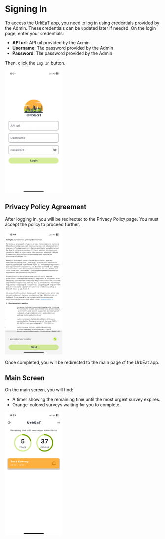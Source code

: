 # Signing In

To access the UrbEaT app, you need to log in using credentials provided by the Admin. These credentials can be updated later if needed.
On the login page, enter your credentials:
- **API url**: API url provided by the Admin
- **Username**: The password provided by the Admin
- **Password**: The password provided by the Admin

Then, click the `Log In` button.

![alt text](imgs/login_screen.png)

## Privacy Policy Agreement
After logging in, you will be redirected to the Privacy Policy page. You must accept the policy to proceed further.

![alt text](imgs/privacy_policy_screen.png)

Once completed, you will be redirected to the main page of the UrbEat app.

## Main Screen
On the main screen, you will find:
- A timer showing the remaining time until the most urgent survey expires.
- Orange-colored surveys waiting for you to complete.

![alt text](imgs/main_screen.PNG)